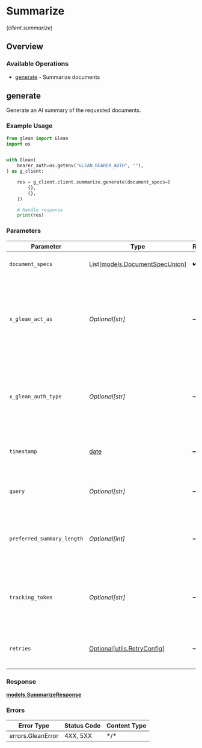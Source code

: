 # Summarize
(*client.summarize*)

## Overview

### Available Operations

* [generate](#generate) - Summarize documents

## generate

Generate an AI summary of the requested documents.

### Example Usage

```python
from glean import Glean
import os


with Glean(
    bearer_auth=os.getenv("GLEAN_BEARER_AUTH", ""),
) as g_client:

    res = g_client.client.summarize.generate(document_specs=[
        {},
        {},
    ])

    # Handle response
    print(res)

```

### Parameters

| Parameter                                                                                                                | Type                                                                                                                     | Required                                                                                                                 | Description                                                                                                              |
| ------------------------------------------------------------------------------------------------------------------------ | ------------------------------------------------------------------------------------------------------------------------ | ------------------------------------------------------------------------------------------------------------------------ | ------------------------------------------------------------------------------------------------------------------------ |
| `document_specs`                                                                                                         | List[[models.DocumentSpecUnion](../../models/documentspecunion.md)]                                                      | :heavy_check_mark:                                                                                                       | Specifications of documents to summarize                                                                                 |
| `x_glean_act_as`                                                                                                         | *Optional[str]*                                                                                                          | :heavy_minus_sign:                                                                                                       | Email address of a user on whose behalf the request is intended to be made (should be non-empty only for global tokens). |
| `x_glean_auth_type`                                                                                                      | *Optional[str]*                                                                                                          | :heavy_minus_sign:                                                                                                       | Auth type being used to access the endpoint (should be non-empty only for global tokens).                                |
| `timestamp`                                                                                                              | [date](https://docs.python.org/3/library/datetime.html#date-objects)                                                     | :heavy_minus_sign:                                                                                                       | The ISO 8601 timestamp associated with the client request.                                                               |
| `query`                                                                                                                  | *Optional[str]*                                                                                                          | :heavy_minus_sign:                                                                                                       | Optional query that the summary should be about                                                                          |
| `preferred_summary_length`                                                                                               | *Optional[int]*                                                                                                          | :heavy_minus_sign:                                                                                                       | Optional length of summary output. If not given, defaults to 500 chars.                                                  |
| `tracking_token`                                                                                                         | *Optional[str]*                                                                                                          | :heavy_minus_sign:                                                                                                       | An opaque token that represents this particular result. To be used for /feedback reporting.                              |
| `retries`                                                                                                                | [Optional[utils.RetryConfig]](../../models/utils/retryconfig.md)                                                         | :heavy_minus_sign:                                                                                                       | Configuration to override the default retry behavior of the client.                                                      |

### Response

**[models.SummarizeResponse](../../models/summarizeresponse.md)**

### Errors

| Error Type        | Status Code       | Content Type      |
| ----------------- | ----------------- | ----------------- |
| errors.GleanError | 4XX, 5XX          | \*/\*             |